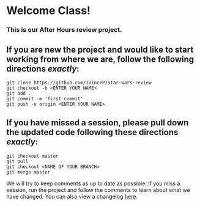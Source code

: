 Welcome Class!
====================================

### This is our After Hours review project.
## If you are new the project and would like to start working from where we are, follow the following directions *exactly*:
```
git clone https://github.com/1VinceP/star-wars-review
git checkout -b <ENTER YOUR NAME>
git add .
git commit -m 'first commit'
git push -u origin <ENTER YOUR NAME>
```

## If you have missed a session, please pull down the updated code following these directions *exactly*:
```
git checkout master
git pull
git checkout <NAME OF YOUR BRANCH>
git merge master
```

We will try to keep comments as up to date as possible. If you miss a session, run the project and follow the comments to learn about what we have changed. You can also view a changelog [here](https://github.com/1VinceP/star-wars-review/commits/master).